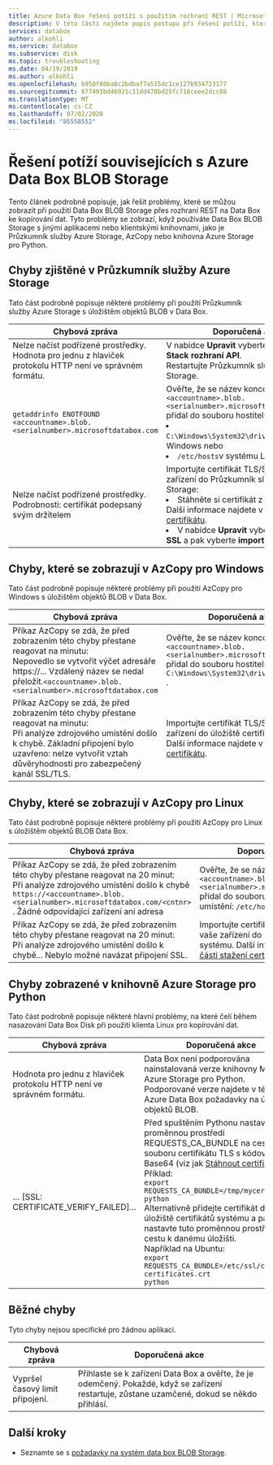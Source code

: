 ```yaml
---
title: Azure Data Box řešení potíží s použitím rozhraní REST | Microsoft Docs
description: V této části najdete popis postupu při řešení potíží, které se zobrazují v Azure Data Box při kopírování dat prostřednictvím rozhraní REST.
services: databox
author: alkohli
ms.service: databox
ms.subservice: disk
ms.topic: troubleshooting
ms.date: 04/19/2019
ms.author: alkohli
ms.openlocfilehash: b950f80ba8c2bdbaf7a515dc1ce127b934723177
ms.sourcegitcommit: 877491bd46921c11dd478bd25fc718ceee2dcc08
ms.translationtype: MT
ms.contentlocale: cs-CZ
ms.lasthandoff: 07/02/2020
ms.locfileid: "85558552"
---
```

# <a name="troubleshoot-issues-related-to-azure-data-box-blob-storage"></a>Řešení potíží souvisejících s Azure Data Box BLOB Storage

Tento článek podrobně popisuje, jak řešit problémy, které se můžou zobrazit při použití Data Box BLOB Storage přes rozhraní REST na Data Box ke kopírování dat. Tyto problémy se zobrazí, když používáte Data Box BLOB Storage s jinými aplikacemi nebo klientskými knihovnami, jako je Průzkumník služby Azure Storage, AzCopy nebo knihovna Azure Storage pro Python.

## <a name="errors-seen-in-azure-storage-explorer"></a>Chyby zjištěné v Průzkumník služby Azure Storage

Tato část podrobně popisuje některé problémy při použití Průzkumník služby Azure Storage s úložištěm objektů BLOB v Data Box.

|Chybová zpráva  |Doporučená akce |
|---------|---------|
|Nelze načíst podřízené prostředky. Hodnota pro jednu z hlaviček protokolu HTTP není ve správném formátu.|V nabídce **Upravit** vyberte **cílová Azure Stack rozhraní API**. <br>Restartujte Průzkumník služby Azure Storage.|
|`getaddrinfo ENOTFOUND <accountname>.blob.<serialnumber>.microsoftdatabox.com` |Ověřte, že se název koncového bodu `<accountname>.blob.<serialnumber>.microsoftdatabox.com` přidal do souboru hostitelů v této cestě: <li>`C:\Windows\System32\drivers\etc\hosts`ve Windows nebo </li><li> `/etc/hosts`v systému Linux.</li>|
|Nelze načíst podřízené prostředky. <br>Podrobnosti: certifikát podepsaný svým držitelem |Importujte certifikát TLS/SSL pro vaše zařízení do Průzkumník služby Azure Storage: <li>Stáhněte si certifikát z Azure Portal. Další informace najdete v [části stažení certifikátu](data-box-deploy-copy-data-via-rest.md#download-certificate).</li><li>V nabídce **Upravit** vyberte **certifikáty SSL** a pak vyberte **importovat certifikáty**.</li>|

## <a name="errors-seen-in-azcopy-for-windows"></a>Chyby, které se zobrazují v AzCopy pro Windows

Tato část podrobně popisuje některé problémy při použití AzCopy pro Windows s úložištěm objektů BLOB v Data Box.

|Chybová zpráva  |Doporučená akce |
|---------|---------|
|Příkaz AzCopy se zdá, že před zobrazením této chyby přestane reagovat na minutu: <br>Nepovedlo se vytvořit výčet adresáře https://... Vzdálený název se nedal přeložit.`<accountname>.blob.<serialnumber>.microsoftdatabox.com`|Ověřte, že se název koncového bodu `<accountname>.blob.<serialnumber>.microsoftdatabox.com` přidal do souboru hostitelů v umístění: `C:\Windows\System32\drivers\etc\hosts` .|
|Příkaz AzCopy se zdá, že před zobrazením této chyby přestane reagovat na minutu: <br>Při analýze zdrojového umístění došlo k chybě. Základní připojení bylo uzavřeno: nelze vytvořit vztah důvěryhodnosti pro zabezpečený kanál SSL/TLS.|Importujte certifikát TLS/SSL pro vaše zařízení do úložiště certifikátů systému. Další informace najdete v [části stažení certifikátu](data-box-deploy-copy-data-via-rest.md#download-certificate).|


## <a name="errors-seen-in-azcopy-for-linux"></a>Chyby, které se zobrazují v AzCopy pro Linux

Tato část podrobně popisuje některé problémy při použití AzCopy pro Linux s úložištěm objektů BLOB Data Box.

|Chybová zpráva  |Doporučená akce |
|---------|---------|
|Příkaz AzCopy se zdá, že před zobrazením této chyby přestane reagovat na 20 minut: <br>Při analýze zdrojového umístění došlo k chybě `https://<accountname>.blob.<serialnumber>.microsoftdatabox.com/<cntnr>` . Žádné odpovídající zařízení ani adresa|Ověřte, že se název koncového bodu `<accountname>.blob.<serialnumber>.microsoftdatabox.com` přidal do souboru hostitelů v umístění: `/etc/hosts` .|
|Příkaz AzCopy se zdá, že před zobrazením této chyby přestane reagovat na 20 minut: <br>Při analýze zdrojového umístění došlo k chybě... Nebylo možné navázat připojení SSL.|Importujte certifikát TLS/SSL pro vaše zařízení do úložiště certifikátů systému. Další informace najdete v [části stažení certifikátu](data-box-deploy-copy-data-via-rest.md#download-certificate).|

## <a name="errors-seen-in-azure-storage-library-for-python"></a>Chyby zobrazené v knihovně Azure Storage pro Python

Tato část podrobně popisuje některé hlavní problémy, na které čelí během nasazování Data Box Disk při použití klienta Linux pro kopírování dat.

|Chybová zpráva  |Doporučená akce |
|---------|---------|
|Hodnota pro jednu z hlaviček protokolu HTTP není ve správném formátu. |Data Box není podporována nainstalovaná verze knihovny Microsoft Azure Storage pro Python. Podporované verze najdete v tématu Azure Data Box požadavky na úložiště objektů BLOB.|
|… [SSL: CERTIFICATE_VERIFY_FAILED]...|Před spuštěním Pythonu nastavte proměnnou prostředí REQUESTS_CA_BUNDLE na cestu k souboru certifikátu TLS s kódováním Base64 (viz jak [Stáhnout certifikát](data-box-deploy-copy-data-via-rest.md#download-certificate)). <br>Příklad:<br>`export REQUESTS_CA_BUNDLE=/tmp/mycert.cer` <br>`python` <br>Alternativně přidejte certifikát do úložiště certifikátů systému a pak nastavte tuto proměnnou prostředí na cestu k danému úložišti. <br> Například na Ubuntu: <br>`export REQUESTS_CA_BUNDLE=/etc/ssl/certs/ca-certificates.crt` <br>`python`|


## <a name="common-errors"></a>Běžné chyby

Tyto chyby nejsou specifické pro žádnou aplikaci.

|Chybová zpráva  |Doporučená akce |
|---------|---------|
|Vypršel časový limit připojení. |Přihlaste se k zařízení Data Box a ověřte, že je odemčený. Pokaždé, když se zařízení restartuje, zůstane uzamčené, dokud se někdo přihlásí.|

## <a name="next-steps"></a>Další kroky

- Seznamte se s [požadavky na systém data box BLOB Storage](data-box-system-requirements-rest.md).
